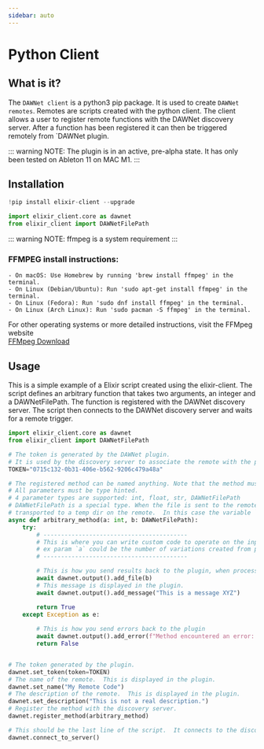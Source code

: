 ```yaml
---
sidebar: auto
---
```


# Python Client

## What is it?

The `DAWNet client` is a python3 pip package.  It is used to create `DAWNet remotes`.  Remotes are scripts created with the python client.  The client allows a user to register remote functions with the DAWNet discovery server. After a function has been registered it can then be triggered remotely from `DAWNet plugin.

::: warning
NOTE: The plugin is in an active, pre-alpha state.  It has only been tested on Ableton 11 on MAC M1.
:::

## Installation

```python
!pip install elixir-client --upgrade
```

```python
import elixir_client.core as dawnet
from elixir_client import DAWNetFilePath
```

::: warning
NOTE: ffmpeg is a system requirement
:::

### FFMPEG install instructions:
```
- On macOS: Use Homebrew by running 'brew install ffmpeg' in the terminal.
- On Linux (Debian/Ubuntu): Run 'sudo apt-get install ffmpeg' in the terminal.
- On Linux (Fedora): Run 'sudo dnf install ffmpeg' in the terminal.
- On Linux (Arch Linux): Run 'sudo pacman -S ffmpeg' in the terminal.
```
For other operating systems or more detailed instructions, visit the FFMpeg website <br /> 
[FFMpeg Download](https://ffmpeg.org/download.html)

## Usage

This is a simple example of a Elixir script created using the elixir-client.  The script defines an arbitrary function that takes two arguments, an integer and a DAWNetFilePath.  The function is registered with the DAWNet discovery server.  The script then connects to the DAWNet discovery server and waits for a remote trigger.

```python
import elixir_client.core as dawnet
from elixir_client import DAWNetFilePath

# The token is generated by the DAWNet plugin.  
# It is used by the discovery server to associate the remote with the plugin.
TOKEN="0715c132-0b31-406e-b562-9206c479a48a"

# The registered method can be named anything. Note that the method must be `async`.  
# All parameters must be type hinted.  
# 4 parameter types are supported: int, float, str, DAWNetFilePath
# DAWNetFilePath is a special type. When the file is sent to the remote, it is intercepted by the system and 
# transported to a temp dir on the remote.  In this case the variable `b` is local path to the file.
async def arbitrary_method(a: int, b: DAWNetFilePath):
    try:
        # -----------------------------------------
        # This is where you can write custom code to operate on the input params.
        # ex param `a` could be the number of variations created from param `b` using something like MusicLM
        # -----------------------------------------

        # This is how you send results back to the plugin, when processing is complete.
        await dawnet.output().add_file(b)
        # This message is displayed in the plugin.
        await dawnet.output().add_message("This is a message XYZ") 

        return True
    except Exception as e:
        
        # This is how you send errors back to the plugin
        await dawnet.output().add_error(f"Method encountered an error: {e}")
        return False


# The token generated by the plugin. 
dawnet.set_token(token=TOKEN)
# The name of the remote.  This is displayed in the plugin.
dawnet.set_name("My Remote Code")
# The description of the remote.  This is displayed in the plugin.
dawnet.set_description("This is not a real description.")
# Register the method with the discovery server.
dawnet.register_method(arbitrary_method)

# This should be the last line of the script.  It connects to the discovery server and waits for a remote trigger.
dawnet.connect_to_server()
```
